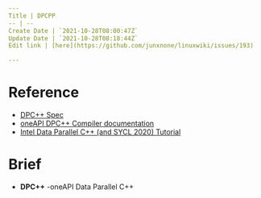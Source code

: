 ```yaml
---
Title | DPCPP
-- | --
Create Date | `2021-10-28T08:00:47Z`
Update Date | `2021-10-28T08:18:44Z`
Edit link | [here](https://github.com/junxnone/linuxwiki/issues/193)

---
```

# Reference
- [DPC++ Spec](https://spec.oneapi.io/versions/latest/elements/dpcpp/source/index.html#)
- [oneAPI DPC++ Compiler documentation](https://intel.github.io/llvm-docs/GetStartedGuide.html)
- [Intel Data Parallel C++ (and SYCL 2020) Tutorial](https://github.com/jeffhammond/dpcpp-tutorial)


# Brief
- **DPC++** -oneAPI Data Parallel C++ 


